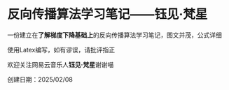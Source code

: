 # 反向传播算法学习笔记——钰见·梵星
一份建立在**了解梯度下降基础上**的反向传播算法学习笔记，图文并茂，公式详细

使用Latex编写，如有谬误，请批评指正

欢迎关注网易云音乐人**钰见·梵星**谢谢喵

创建日期：2025/02/08
